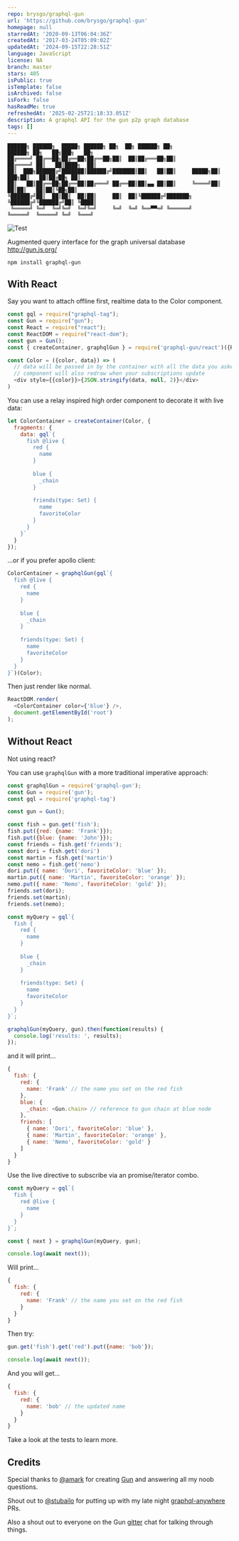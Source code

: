 ```yaml
---
repo: brysgo/graphql-gun
url: 'https://github.com/brysgo/graphql-gun'
homepage: null
starredAt: '2020-09-13T06:04:36Z'
createdAt: '2017-03-24T05:09:02Z'
updatedAt: '2024-09-15T22:28:51Z'
language: JavaScript
license: NA
branch: master
stars: 405
isPublic: true
isTemplate: false
isArchived: false
isFork: false
hasReadMe: true
refreshedAt: '2025-02-25T21:18:33.051Z'
description: A graphql API for the gun p2p graph database
tags: []
---
```


```
██████╗ ██████╗  █████╗ ██████╗ ██╗  ██╗ ██████╗ ██╗            ██████╗ ██╗   ██╗███╗   ██╗
██╔════╝ ██╔══██╗██╔══██╗██╔══██╗██║  ██║██╔═══██╗██║           ██╔════╝ ██║   ██║████╗  ██║
██║  ███╗██████╔╝███████║██████╔╝███████║██║   ██║██║     █████╗██║  ███╗██║   ██║██╔██╗ ██║
██║   ██║██╔══██╗██╔══██║██╔═══╝ ██╔══██║██║▄▄ ██║██║     ╚════╝██║   ██║██║   ██║██║╚██╗██║
╚██████╔╝██║  ██║██║  ██║██║     ██║  ██║╚██████╔╝███████╗      ╚██████╔╝╚██████╔╝██║ ╚████║
 ╚═════╝ ╚═╝  ╚═╝╚═╝  ╚═╝╚═╝     ╚═╝  ╚═╝ ╚══▀▀═╝ ╚══════╝       ╚═════╝  ╚═════╝ ╚═╝  ╚═══╝
```

![Test](https://github.com/brysgo/graphql-gun/workflows/Test/badge.svg)

Augmented query interface for the graph universal database http://gun.js.org/

`npm install graphql-gun`

## With React

Say you want to attach offline first, realtime data to the Color component.
```javascript
const gql = require("graphql-tag");
const Gun = require("gun");
const React = require("react");
const ReactDOM = require("react-dom");
const gun = Gun();
const { createContainer, graphqlGun } = require('graphql-gun/react')({React, gun});

const Color = ({color, data}) => (
  // data will be passed in by the container with all the data you asked for
  // component will also redraw when your subscriptions update
  <div style={{color}}>{JSON.stringify(data, null, 2)}</div>
)
```

You can use a relay inspired high order component to decorate it with live data:


```javascript
let ColorContainer = createContainer(Color, {
  fragments: {
    data: gql`{
      fish @live {
        red {
          name
        }
        
        blue {
          _chain
        }
        
        friends(type: Set) {
          name
          favoriteColor
        }
      }
    }`
  }
});
```

...or if you prefer apollo client:

```javascript
ColorContainer = graphqlGun(gql`{
  fish @live {
    red {
      name
    }
    
    blue {
      _chain
    }
    
    friends(type: Set) {
      name
      favoriteColor
    }
  }
}`)(Color);
```

Then just render like normal.

```javascript
ReactDOM.render(
  <ColorContainer color={'blue'} />,
  document.getElementById('root')
);

```

## Without React

Not using react?

You can use `graphqlGun` with a more traditional imperative approach:

```javascript
const graphqlGun = require('graphql-gun');
const Gun = require('gun');
const gql = require('graphql-tag')

const gun = Gun();

const fish = gun.get('fish');
fish.put({red: {name: 'Frank'}});
fish.put({blue: {name: 'John'}});
const friends = fish.get('friends');
const dori = fish.get('dori')
const martin = fish.get('martin')
const nemo = fish.get('nemo')
dori.put({ name: 'Dori', favoriteColor: 'blue' });
martin.put({ name: 'Martin', favoriteColor: 'orange' });
nemo.put({ name: 'Nemo', favoriteColor: 'gold' });
friends.set(dori);
friends.set(martin);
friends.set(nemo);

const myQuery = gql`{
  fish {
    red {
      name
    }
    
    blue {
      _chain
    }
    
    friends(type: Set) {
      name
      favoriteColor
    }
  }
}`;

graphqlGun(myQuery, gun).then(function(results) {
  console.log('results: ', results);
});
```

and it will print...

```javascript
{
  fish: {
    red: {
      name: 'Frank' // the name you set on the red fish
    },
    blue: {
      _chain: <Gun.chain> // reference to gun chain at blue node
    },
    friends: [
      { name: 'Dori', favoriteColor: 'blue' },
      { name: 'Martin', favoriteColor: 'orange' },
      { name: 'Nemo', favoriteColor: 'gold' }
    ]
  }
}
```

Use the live directive to subscribe via an promise/iterator combo.


```javascript
const myQuery = gql`{
  fish {
    red @live {
      name
    }
  }
}`;

const { next } = graphqlGun(myQuery, gun);

console.log(await next());
```

Will print...

```javascript
{
  fish: {
    red: {
      name: 'Frank' // the name you set on the red fish
    }
  }
}
```

Then try:

```javascript
gun.get('fish').get('red').put({name: 'bob'});

console.log(await next());
```

And you will get...

```javascript
{
  fish: {
    red: {
      name: 'bob' // the updated name
    }
  }
}
```

Take a look at the tests to learn more.


## Credits

Special thanks to [@amark](https://github.com/amark/) for creating [Gun](https://github.com/amark/gun) and answering all my noob questions.

Shout out to [@stubailo](https://github.com/stubailo/) for putting up with my late night [graphql-anywhere](https://github.com/amark/) PRs.

Also a shout out to everyone on the Gun [gitter](https://gitter.im/amark/gun) chat for talking through things.
